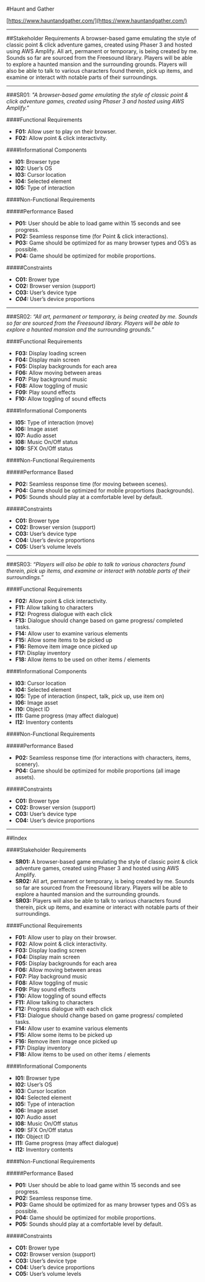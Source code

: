 #Haunt and Gather

[https://www.hauntandgather.com/](https://www.hauntandgather.com/)

___________________________________________________

##Stakeholder Requirements
A browser-based game emulating the style of classic point & click adventure games, created using Phaser 3 and hosted using AWS Amplify. All art, permanent or temporary, is being created by me. Sounds so far are sourced from the Freesound library. Players will be able to explore a haunted mansion and the surrounding grounds. Players will also be able to talk to various characters found therein, pick up items, and examine or interact with notable parts of their surroundings.

___________________________________________________

###SR01: *"A browser-based game emulating the style of classic point & click adventure games, created using Phaser 3 and hosted using AWS Amplify."*

####Functional Requirements
* **F01:** Allow user to play on their browser.
* **F02:** Allow point & click interactivity.

####Informational Components
* **I01:** Browser type
* **I02:** User’s OS
* **I03:** Cursor location
* **I04:** Selected element
* **I05:** Type of interaction

####Non-Functional Requirements

#####Performance Based
* **P01:** User should be able to load game within 15 seconds and see progress.
* **P02:** Seamless response time (for Point & click interactions).
* **P03:** Game should be optimized for as many browser types and OS’s as possible.
* **P04:** Game should be optimized for mobile proportions.

#####Constraints
* **C01:** Brower type
* **C02:** Browser version (support)
* **C03:** User’s device type
* ***C04:*** User’s device proportions

___________________________________________________

###SR02: *“All art, permanent or temporary, is being created by me. Sounds so far are sourced from the Freesound library. Players will be able to explore a haunted mansion and the surrounding grounds.”*
 
####Functional Requirements
* **F03:** Display loading screen
* **F04:** Display main screen
* **F05:** Display backgrounds for each area
* **F06:** Allow moving between areas
* **F07:** Play background music
* **F08:** Allow toggling of music
* **F09:** Play sound effects
* **F10:** Allow toggling of sound effects

####Informational Components
* **I05:** Type of interaction (move)
* **I06:** Image asset
* **I07:** Audio asset
* **I08:** Music On/Off status
* **I09:** SFX On/Off status

####Non-Functional Requirements

#####Performance Based
* **P02:** Seamless response time (for moving between scenes).
* **P04:** Game should be optimized for mobile proportions (backgrounds).
* **P05:** Sounds should play at a comfortable level by default.

#####Constraints
* **C01:** Brower type
* **C02:** Browser version (support)
* **C03:** User’s device type
* **C04:** User’s device proportions
* **C05:** User’s volume levels

___________________________________________________

###SR03: *“Players will also be able to talk to various characters found therein, pick up items, and examine or interact with notable parts of their surroundings.”*

####Functional Requirements
* **F02:** Allow point & click interactivity.
* **F11:** Allow talking to characters
* **F12:** Progress dialogue with each click
* **F13:** Dialogue should change based on game progress/ completed tasks.
* **F14:** Allow user to examine various elements
* **F15:** Allow some items to be picked up
* **F16:** Remove item image once picked up
* **F17:** Display inventory
* **F18:** Allow items to be used on other items / elements

####Informational Components
* **I03:** Cursor location
* **I04:** Selected element
* **I05:** Type of interaction (inspect, talk, pick up, use item on)
* **I06:** Image asset
* **I10:** Object ID
* **I11:** Game progress (may affect dialogue)
* **I12:** Inventory contents

####Non-Functional Requirements

#####Performance Based
* **P02:** Seamless response time (for interactions with characters, items, scenery).
* **P04:** Game should be optimized for mobile proportions (all image assets).

#####Constraints
* **C01:** Brower type
* **C02:** Browser version (support)
* **C03:** User’s device type
* **C04:** User’s device proportions



___________________________________________________



##Index

####Stakeholder Requirements
* **SR01:** A browser-based game emulating the style of classic point & click adventure games, created using Phaser 3 and hosted using AWS Amplify.
* **SR02:** All art, permanent or temporary, is being created by me. Sounds so far are sourced from the Freesound library. Players will be able to explore a haunted mansion and the surrounding grounds.
* **SR03:** Players will also be able to talk to various characters found therein, pick up items, and examine or interact with notable parts of their surroundings.

####Functional Requirements
* **F01:** Allow user to play on their browser.
* **F02:** Allow point & click interactivity.
* **F03:** Display loading screen
* **F04:** Display main screen
* **F05:** Display backgrounds for each area
* **F06:** Allow moving between areas
* **F07:** Play background music
* **F08:** Allow toggling of music
* **F09:** Play sound effects
* **F10:** Allow toggling of sound effects
* **F11:** Allow talking to characters
* **F12:** Progress dialogue with each click
* **F13:** Dialogue should change based on game progress/ completed tasks.
* **F14:** Allow user to examine various elements
* **F15:** Allow some items to be picked up
* **F16:** Remove item image once picked up
* **F17:** Display inventory
* **F18:** Allow items to be used on other items / elements

####Informational Components
* **I01:** Browser type
* **I02:** User’s OS
* **I03:** Cursor location
* **I04:** Selected element
* **I05:** Type of interaction
* **I06:** Image asset
* **I07:** Audio asset
* **I08:** Music On/Off status
* **I09:** SFX On/Off status
* **I10:** Object ID
* **I11:** Game progress (may affect dialogue)
* **I12:** Inventory contents

####Non-Functional Requirements

#####Performance Based
* **P01:** User should be able to load game within 15 seconds and see progress.
* **P02:** Seamless response time.
* **P03:** Game should be optimized for as many browser types and OS’s as possible.
* **P04:** Game should be optimized for mobile proportions.
* **P05:** Sounds should play at a comfortable level by default.

#####Constraints
* **C01:** Brower type
* **C02:** Browser version (support)
* **C03:** User’s device type
* **C04:** User’s device proportions
* **C05:** User’s volume levels
